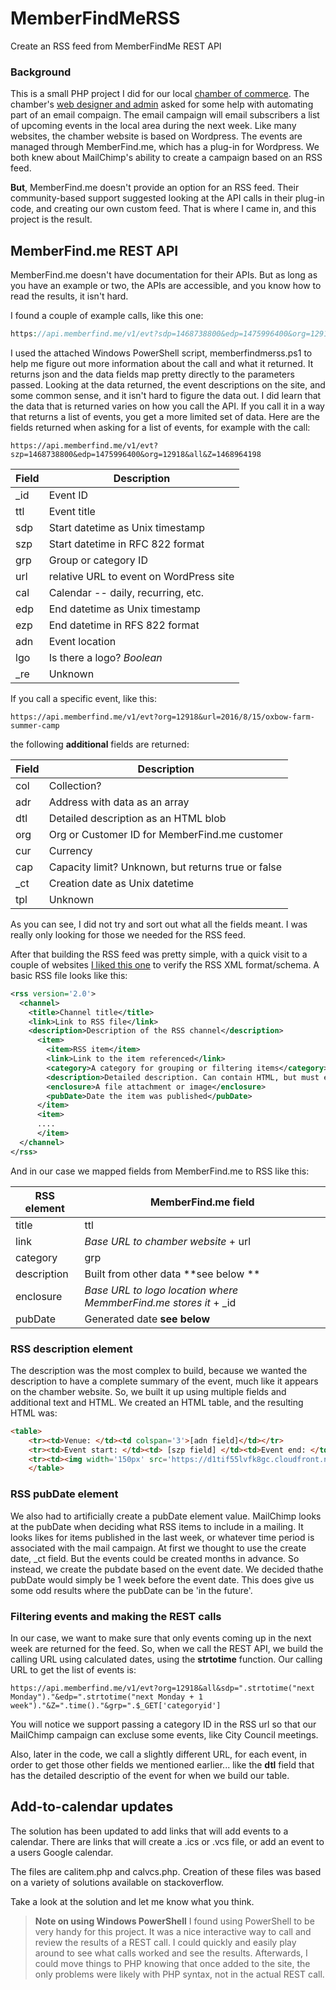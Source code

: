 # MemberFindMeRSS
Create an RSS feed from MemberFindMe REST API

### Background
This is a small PHP project I did for our local [chamber of commerce](http://duvallchamberofcommerce.com).
The chamber's [web designer and admin](http://cascadevalleydesigns.com) asked for some help with automating part of an email compaign.
The email campaign will email subscribers a list of upcoming events in the local area during the next week.
Like many websites, the chamber website is based on Wordpress. The events are managed through MemberFind.me, which has a plug-in for Wordpress. 
We both knew about MailChimp's ability to create a campaign based on an RSS feed.  

**But**, MemberFind.me doesn't provide an option for an RSS feed.  Their community-based support suggested looking at the API calls
in their plug-in code, and creating our own custom feed.  That is where I came in, and this project is the result.

## MemberFind.me REST API
MemberFind.me doesn't have documentation for their APIs.  But as long as you have an example or two, the APIs are accessible,
and you know how to read the results, it isn't hard.

I found a couple of example calls, like this one:

``` php
https://api.memberfind.me/v1/evt?sdp=1468738800&edp=1475996400&org=12918&all&Z=1468964198&SF=NnJKmzY2vzAWvAMM02ITXG0blJlCeMKadwY2yMjS8Ft~#.$set['org']."&wee=1&grp=".$instance['grp']."&cnt=".$instance['cnt']."&sdp=".time()
```

I used the attached Windows PowerShell script, memberfindmerss.ps1 to help me figure out more information about the call and what it returned.
It returns json and the data fields map pretty directly to the parameters passed.
Looking at the data returned, the event descriptions on the site, and some common sense, and it isn't hard to figure the data out. 
I did learn that the data that is returned varies on how you call the API. If you call it in a way that returns a list of events,
you get a more limited set of data.
Here are the fields returned when asking for a list of events, for example with the call:

```
https://api.memberfind.me/v1/evt?szp=1468738800&edp=1475996400&org=12918&all&Z=1468964198
```

| Field | Description |
|-------|-------------|
| _id   | Event ID    |
| ttl   | Event title |
| sdp   | Start datetime as Unix timestamp |
| szp   | Start datetime in RFC 822 format |
| grp   | Group or category ID |
| url   | relative URL to event on WordPress site |
| cal   | Calendar -- daily, recurring, etc. |
| edp   | End datetime as Unix timestamp |
| ezp   | End datetime in RFS 822 format |
| adn   | Event location |
| lgo   | Is there a logo? _Boolean_ |
| _re   | Unknown |

If you call a specific event, like this:

```
https://api.memberfind.me/v1/evt?org=12918&url=2016/8/15/oxbow-farm-summer-camp
```

the following **additional** fields are returned:

| Field | Description |
|-------|-------------|
| col   | Collection? |
| adr   | Address with data as an array |
| dtl   | Detailed description as an HTML blob |
| org   | Org or Customer ID for MemberFind.me customer |
| cur   | Currency |
| cap   | Capacity limit? Unknown, but returns true or false |
| _ct   | Creation date as Unix datetime |
| tpl   | Unknown |


As you can see, I did not try and sort out what all the fields meant. I was really only looking for those we needed for the RSS feed.

After that building the RSS feed was pretty simple, with a quick visit to a couple of websites [I liked this one](http://cyber.law.harvard.edu/rss/rss.html) to verify the RSS XML format/schema.
A basic RSS file looks like this:

``` xml
<rss version='2.0'>
  <channel>
    <title>Channel title</title>
    <link>Link to RSS file</link>
    <description>Description of the RSS channel</description>
      <item>
        <item>RSS item</item>
        <link>Link to the item referenced</link>
        <category>A category for grouping or filtering items</category>
        <description>Detailed description. Can contain HTML, but must escape it or create CDATA</description>
        <enclosure>A file attachment or image</enclosure>
        <pubDate>Date the item was published</pubDate>
      </item>
      <item>
      ....
      </item>
  </channel>
</rss>
```
  
And in our case we mapped fields from MemberFind.me to RSS like this:

| RSS element | MemberFind.me field |
|---------|-------------|
| title   | ttl |
| link    | _Base URL to chamber website_ + url |
| category | grp |
| description | Built from other data **see below ** |
| enclosure | _Base URL to logo location where MemmberFind.me stores it_ + _id |
| pubDate | Generated date **see below** |

### RSS description element
The description was the most complex to build, because we wanted the description to have a complete summary of the event, much like it appears on the chamber website.
So, we built it up using multiple fields and additional text and HTML.
We created an HTML table, and the resulting HTML was:

``` html
<table>
	<tr><td>Venue: </td><td colspan='3'>[adn field]</td></tr>
	<tr><td>Event start: </td><td> [szp field] </td><td>Event end: </td><td> [ezp field]</td></tr>
	<tr><td><img width='150px' src='https://d1tif55lvfk8gc.cloudfront.net/[_id field].jpg'/></td><td colspan='3'>[dtl field]</td></tr>
	</table>
```

### RSS pubDate element
We also had to artificially create a pubDate element value.  MailChimp looks at the pubDate when deciding what RSS items to include in a mailing.  It looks likes for items published in the last week, or whatever time period is associated with the mail campaign. At first we thought to use the create date, _ct field.  But the events could be created months in advance. So instead, we create the pubdate based on the event date. We decided thathe pubDate would simply be 1 week before the event date.  This does give us some odd results where the pubDate can be 'in the future'.

### Filtering events and making the REST calls
In our case, we want to make sure that only events coming up in the next week are returned for the feed.  So, when we call the REST API, we build the calling URL using calculated dates, using the **strtotime** function.  Our calling URL to get the list of events is:

```
https://api.memberfind.me/v1/evt?org=12918&all&sdp=".strtotime("next Monday")."&edp=".strtotime("next Monday + 1 week")."&Z=".time()."&grp=".$_GET['categoryid']
```

You will notice we support passing a category ID in the RSS url so that our MailChimp campaign can excluse some events, like City Council meetings.

Also, later in the code, we call a slightly different URL, for each event, in order to get those other fields we mentioned earlier... like the **dtl** field that has the detailed descriptio of the event for when we build our table.

## Add-to-calendar updates

The solution has been updated to add links that will add events to a calendar. There are links that will create a .ics or .vcs file, or add an event to a users Google calendar.

The files are calitem.php and calvcs.php. Creation of these files was based on a variety of solutions available on stackoverflow.

Take a look at the solution and let me know what you think.

> **Note on using Windows PowerShell**  I found using PowerShell to be very handy for this project. It was a nice interactive way to call and review the results of a REST call.  I could quickly and easily play around to see what calls worked and see the results.  Afterwards, I could move things to PHP knowing that once added to the site, the only problems were likely with PHP syntax, not in the actual REST call.
